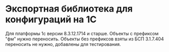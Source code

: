 # Экспортная библиотека для конфигураций на 1С

Для платформы 1с версии 8.3.12.1714 и старше.
Объекты с префиксом "фм" нужно переносить.
Объекты без префиксов взяты из БСП 3.1.7.404 переносить не нужно, добавлены для тестирования.